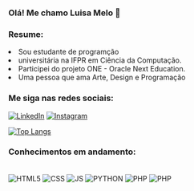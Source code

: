 

###                                                 Olá! Me chamo Luisa Melo 🤖
<h3 align=center'> Resume:</h3>
<li >Sou estudante de programção</li>
<li >universitária na IFPR em Ciência da Computação.</li>
<li >Participei do projeto ONE - Oracle Next Education.</li>
<li >Uma pessoa que ama Arte, Design e Programação</li>

<h3>Me siga nas redes sociais:</h3>

[![LinkedIn](https://img.shields.io/badge/LinkedIn-0077B5?style=for-the-badge&logo=linkedin&logoColor=white)](https://linkedin/in/Luisa-Melo-Dev)
[![Instagram](https://img.shields.io/badge/Instagram-E4405F?style=for-the-badge&logo=instagram&logoColor=white)](https://www.instagram.com/cotinho_melo_)

[![Top Langs](https://github-readme-stats.vercel.app/api/top-langs/?username=melo-luisa&layout=compact)](https://github.com/anuraghazra/github-readme-stats)

### Conhecimentos em andamento: 

<div style="display: inline_block"><br/>
<img align="center" alt="HTML5" src="https://img.shields.io/badge/HTML5-E34F26?style=for-the-badge&logo=html5&logoColor=white">
<img align="center" alt="CSS" src="https://img.shields.io/badge/CSS3-1572B6?style=for-the-badge&logo=css3&logoColor=white">
<img align="center" alt="JS" src="https://img.shields.io/badge/JavaScript-323330?style=for-the-badge&logo=javascript&logoColor=F7DF1E">
<img align="center" alt="PYTHON" src="https://img.shields.io/badge/Python-3776AB?style=for-the-badge&logo=python&logoColor=white">
<img align="center" alt="PHP" src="https://img.shields.io/badge/PHP-777BB4?style=for-the-badge&logo=php&logoColor=white">
<img align="center" alt="PHP" src="https://img.shields.io/badge/MySQL-00000F?style=for-the-badge&logo=mysql&logoColor=white">
</div></br><br><br>

 </html>

 
